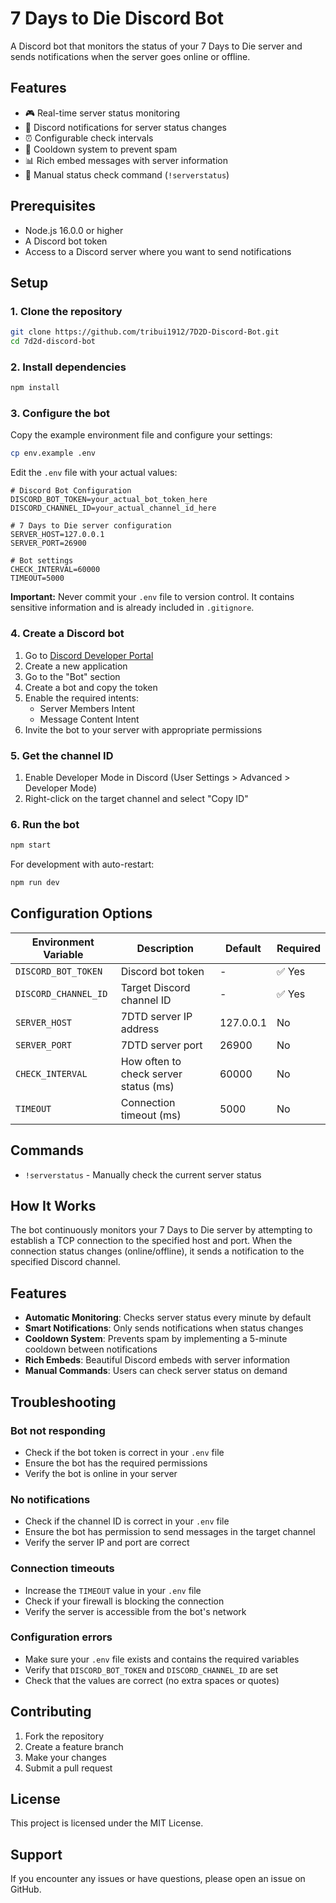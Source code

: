 # 7 Days to Die Discord Bot

A Discord bot that monitors the status of your 7 Days to Die server and sends notifications when the server goes online or offline.

## Features

- 🎮 Real-time server status monitoring
- 🔔 Discord notifications for server status changes
- ⏰ Configurable check intervals
- 🚫 Cooldown system to prevent spam
- 📊 Rich embed messages with server information
- 💬 Manual status check command (`!serverstatus`)

## Prerequisites

- Node.js 16.0.0 or higher
- A Discord bot token
- Access to a Discord server where you want to send notifications

## Setup

### 1. Clone the repository

```bash
git clone https://github.com/tribui1912/7D2D-Discord-Bot.git
cd 7d2d-discord-bot
```

### 2. Install dependencies

```bash
npm install
```

### 3. Configure the bot

Copy the example environment file and configure your settings:

```bash
cp env.example .env
```

Edit the `.env` file with your actual values:

```env
# Discord Bot Configuration
DISCORD_BOT_TOKEN=your_actual_bot_token_here
DISCORD_CHANNEL_ID=your_actual_channel_id_here

# 7 Days to Die server configuration
SERVER_HOST=127.0.0.1
SERVER_PORT=26900

# Bot settings
CHECK_INTERVAL=60000
TIMEOUT=5000
```

**Important:** Never commit your `.env` file to version control. It contains sensitive information and is already included in `.gitignore`.

### 4. Create a Discord bot

1. Go to [Discord Developer Portal](https://discord.com/developers/applications)
2. Create a new application
3. Go to the "Bot" section
4. Create a bot and copy the token
5. Enable the required intents:
   - Server Members Intent
   - Message Content Intent
6. Invite the bot to your server with appropriate permissions

### 5. Get the channel ID

1. Enable Developer Mode in Discord (User Settings > Advanced > Developer Mode)
2. Right-click on the target channel and select "Copy ID"

### 6. Run the bot

```bash
npm start
```

For development with auto-restart:
```bash
npm run dev
```

## Configuration Options

| Environment Variable | Description | Default | Required |
|---------------------|-------------|---------|----------|
| `DISCORD_BOT_TOKEN` | Discord bot token | - | ✅ Yes |
| `DISCORD_CHANNEL_ID` | Target Discord channel ID | - | ✅ Yes |
| `SERVER_HOST` | 7DTD server IP address | 127.0.0.1 | No |
| `SERVER_PORT` | 7DTD server port | 26900 | No |
| `CHECK_INTERVAL` | How often to check server status (ms) | 60000 | No |
| `TIMEOUT` | Connection timeout (ms) | 5000 | No |

## Commands

- `!serverstatus` - Manually check the current server status

## How It Works

The bot continuously monitors your 7 Days to Die server by attempting to establish a TCP connection to the specified host and port. When the connection status changes (online/offline), it sends a notification to the specified Discord channel.

## Features

- **Automatic Monitoring**: Checks server status every minute by default
- **Smart Notifications**: Only sends notifications when status changes
- **Cooldown System**: Prevents spam by implementing a 5-minute cooldown between notifications
- **Rich Embeds**: Beautiful Discord embeds with server information
- **Manual Commands**: Users can check server status on demand

## Troubleshooting

### Bot not responding
- Check if the bot token is correct in your `.env` file
- Ensure the bot has the required permissions
- Verify the bot is online in your server

### No notifications
- Check if the channel ID is correct in your `.env` file
- Ensure the bot has permission to send messages in the target channel
- Verify the server IP and port are correct

### Connection timeouts
- Increase the `TIMEOUT` value in your `.env` file
- Check if your firewall is blocking the connection
- Verify the server is accessible from the bot's network

### Configuration errors
- Make sure your `.env` file exists and contains the required variables
- Verify that `DISCORD_BOT_TOKEN` and `DISCORD_CHANNEL_ID` are set
- Check that the values are correct (no extra spaces or quotes)

## Contributing

1. Fork the repository
2. Create a feature branch
3. Make your changes
4. Submit a pull request

## License

This project is licensed under the MIT License.

## Support

If you encounter any issues or have questions, please open an issue on GitHub. 